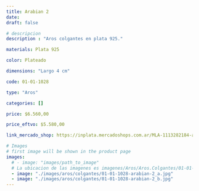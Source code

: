 ```yaml
---
title: Arabian 2
date: 
draft: false

# descripcion
description : "Aros colgantes en plata 925."

materials: Plata 925

color: Plateado

dimensions: "Largo 4 cm"

code: 01-01-1028

type: "Aros"

categories: []

price: $6.560,00

price_eftvo: $5.580,00

link_mercado_shop: https://inplata.mercadoshops.com.ar/MLA-1113282184-aros-plata-925-colgantes-arabian-2-_JM

# Images
# first image will be shown in the product page
images:
  # - image: "images/path_to_image"
  # La ubicacion de las imagenes es imagenes/Aros/Aros.Colgantes/01-01-1028-arabian-2
  - image: "./images/aros/colgantes/01-01-1028-arabian-2_a.jpg"
  - image: "./images/aros/colgantes/01-01-1028-arabian-2_b.jpg"
---
```

